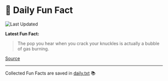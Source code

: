 # 🌟 Daily Fun Fact

![Last Updated](https://img.shields.io/badge/Last_Updated-2025_08_07-blue?style=flat-square)

**Latest Fun Fact:**

> The pop you hear when you crack your knuckles is actually a bubble of gas burning.

[Source](http://www.djtech.net/humor/useless_facts.htm)

---

Collected Fun Facts are saved in [daily.txt](daily.txt) 📚
